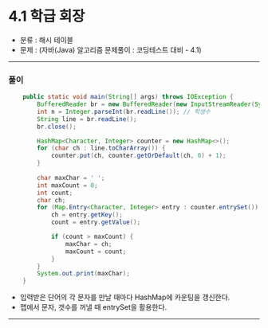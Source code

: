 # 4.1 학급 회장

- 분류 : 해시 테이블
- 문제 : (자바(Java) 알고리즘 문제풀이 : 코딩테스트 대비 - 4.1)

---

### 풀이
```java
    public static void main(String[] args) throws IOException {
        BufferedReader br = new BufferedReader(new InputStreamReader(System.in));
        int n = Integer.parseInt(br.readLine()); // 학생수
        String line = br.readLine();
        br.close();

        HashMap<Character, Integer> counter = new HashMap<>();
        for (char ch : line.toCharArray()) {
            counter.put(ch, counter.getOrDefault(ch, 0) + 1);
        }
        
        char maxChar = ' ';
        int maxCount = 0;
        int count;
        char ch;
        for (Map.Entry<Character, Integer> entry : counter.entrySet()) {
            ch = entry.getKey();
            count = entry.getValue();

            if (count > maxCount) {
                maxChar = ch;
                maxCount = count;
            }
        }
        System.out.print(maxChar);
    }
```
- 입력받은 단어의 각 문자를 만날 때마다 HashMap에 카운팅을 갱신한다.
- 맵에서 문자, 갯수를 꺼낼 때 entrySet을 활용한다.

---